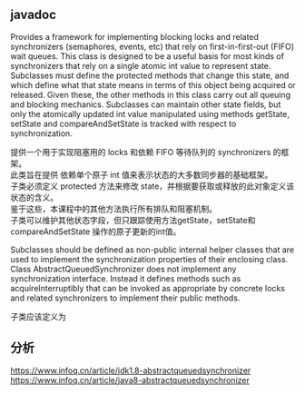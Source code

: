 ## javadoc

Provides a framework for implementing blocking locks and related synchronizers (semaphores, events, etc) that rely on first-in-first-out (FIFO) wait queues. This class is designed to be a useful basis for most kinds of synchronizers that rely on a single atomic int value to represent state. Subclasses must define the protected methods that change this state, and which define what that state means in terms of this object being acquired or released. Given these, the other methods in this class carry out all queuing and blocking mechanics. Subclasses can maintain other state fields, but only the atomically updated int value manipulated using methods getState, setState and compareAndSetState is tracked with respect to synchronization.

提供一个用于实现阻塞用的 locks 和依赖 FIFO 等待队列的 synchronizers 的框架。  
此类旨在提供 依赖单个原子 int 值来表示状态的大多数同步器的基础框架。  
子类必须定义 protected 方法来修改 state，并根据要获取或释放的此对象定义该状态的含义。   
鉴于这些，本课程中的其他方法执行所有排队和阻塞机制。  
子类可以维护其他状态字段，但只跟踪使用方法getState，setState和 compareAndSetState 操作的原子更新的int值。  

Subclasses should be defined as non-public internal helper classes that are used to implement the synchronization properties of their enclosing class. Class AbstractQueuedSynchronizer does not implement any synchronization interface. Instead it defines methods such as acquireInterruptibly that can be invoked as appropriate by concrete locks and related synchronizers to implement their public methods.  

子类应该定义为  

## 分析

https://www.infoq.cn/article/jdk1.8-abstractqueuedsynchronizer  
https://www.infoq.cn/article/java8-abstractqueuedsynchronizer  

